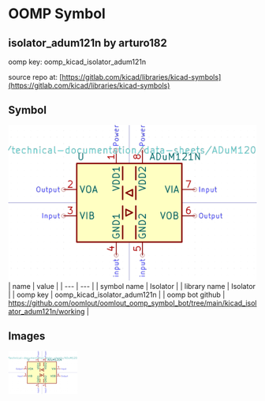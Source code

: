 # OOMP Symbol  
## isolator_adum121n  by arturo182  
  
oomp key: oomp_kicad_isolator_adum121n  
  
source repo at: [https://gitlab.com/kicad/libraries/kicad-symbols](https://gitlab.com/kicad/libraries/kicad-symbols)  
## Symbol  
  
[![working.png](working_600.png)](working.png)  
| name | value | 
| --- | --- | 
| symbol name | Isolator | 
| library name | Isolator | 
| oomp key | oomp_kicad_isolator_adum121n | 
| oomp bot github | https://github.com/oomlout/oomlout_oomp_symbol_bot/tree/main/kicad_isolator_adum121n/working | 
## Images  
  
[![working.png](working_140.png)](working.png)  
